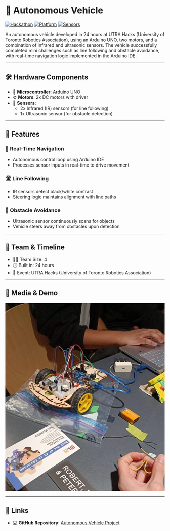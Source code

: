 # 🚗 Autonomous Vehicle

[![Hackathon](https://img.shields.io/badge/Built%20at-UTRA%20Hacks-0094D0?style=for-the-badge)](https://utra.engineering)
[![Platform](https://img.shields.io/badge/Microcontroller-Arduino%20UNO-00979D?style=for-the-badge&logo=arduino&logoColor=white)](https://www.arduino.cc/)
[![Sensors](https://img.shields.io/badge/Sensors-Infrared%20%26%20Ultrasonic-yellowgreen?style=for-the-badge)]()

An autonomous vehicle developed in 24 hours at UTRA Hacks (University of Toronto Robotics Association), using an Arduino UNO, two motors, and a combination of infrared and ultrasonic sensors. The vehicle successfully completed mini challenges such as line following and obstacle avoidance, with real-time navigation logic implemented in the Arduino IDE.

---

## 🛠 Hardware Components

- 🧠 **Microcontroller**: Arduino UNO  
- ⚙️ **Motors**: 2x DC motors with driver  
- 👀 **Sensors**:
  - 2x Infrared (IR) sensors (for line following)
  - 1x Ultrasonic sensor (for obstacle detection)

---

## 🚀 Features

### 🔁 Real-Time Navigation
- Autonomous control loop using Arduino IDE
- Processes sensor inputs in real-time to drive movement

### 🛣️ Line Following
- IR sensors detect black/white contrast
- Steering logic maintains alignment with line paths

### 🧱 Obstacle Avoidance
- Ultrasonic sensor continuously scans for objects
- Vehicle steers away from obstacles upon detection

---

## 👥 Team & Timeline

- 👨‍💻 Team Size: 4  
- 🕒 Built in: 24 hours  
- 🏫 Event: UTRA Hacks (University of Toronto Robotics Association)

---

## 📸 Media & Demo

![Autonomous Vehicle Demo](./pic1.jpeg)

---

## 🔗 Links

- 💻 **GitHub Repository**: [Autonomous Vehicle Project](https://github.com/nathwung/autonomous-vehicle)
